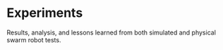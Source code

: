 # Experiments

Results, analysis, and lessons learned from both simulated and physical swarm robot tests.
